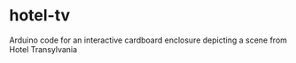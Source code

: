 # hotel-tv
Arduino code for an interactive cardboard enclosure depicting a scene from Hotel Transylvania
